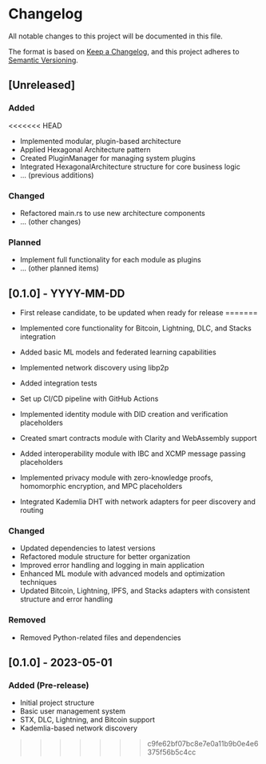 # Changelog

All notable changes to this project will be documented in this file.

The format is based on [Keep a Changelog](https://keepachangelog.com/en/1.0.0/),
and this project adheres to [Semantic Versioning](https://semver.org/spec/v2.0.0.html).

## [Unreleased]

### Added
<<<<<<< HEAD
- Implemented modular, plugin-based architecture
- Applied Hexagonal Architecture pattern
- Created PluginManager for managing system plugins
- Integrated HexagonalArchitecture structure for core business logic
- ... (previous additions)

### Changed
- Refactored main.rs to use new architecture components
- ... (other changes)

### Planned
- Implement full functionality for each module as plugins
- ... (other planned items)

## [0.1.0] - YYYY-MM-DD
- First release candidate, to be updated when ready for release
=======

- Implemented core functionality for Bitcoin, Lightning, DLC, and Stacks integration
- Added basic ML models and federated learning capabilities
- Implemented network discovery using libp2p
- Added integration tests
- Set up CI/CD pipeline with GitHub Actions
- Implemented identity module with DID creation and verification placeholders
- Created smart contracts module with Clarity and WebAssembly support
- Added interoperability module with IBC and XCMP message passing placeholders
- Implemented privacy module with zero-knowledge proofs, homomorphic encryption, and MPC placeholders
- Integrated Kademlia DHT with network adapters for peer discovery and routing

### Changed

- Updated dependencies to latest versions
- Refactored module structure for better organization
- Improved error handling and logging in main application
- Enhanced ML module with advanced models and optimization techniques
- Updated Bitcoin, Lightning, IPFS, and Stacks adapters with consistent structure and error handling

### Removed

- Removed Python-related files and dependencies

## [0.1.0] - 2023-05-01

### Added  (Pre-release)

- Initial project structure
- Basic user management system
- STX, DLC, Lightning, and Bitcoin support
- Kademlia-based network discovery
>>>>>>> c9fe62bf07bc8e7e0a11b9b0e4e6375f56b5c4cc
